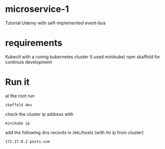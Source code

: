 # microservice-1
Tutorial Udemy with self-implemented event-bus

# requirements
Kubectl with a runnig kubernetes cluster (I used minikube)
npm
skaffold for continuis development

# Run it
at the root run
```
skaffold dev
```

check the cluster ip address with
```
minikube ip
```

add the following dns records in /etc/hosts (with thi ip from cluster)
```
172.17.0.2 posts.com
```

